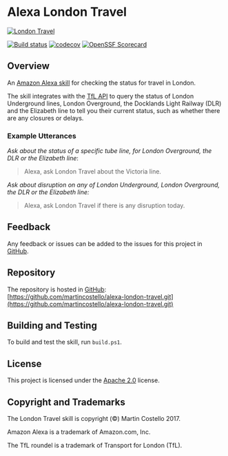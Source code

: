 # Alexa London Travel

[![London Travel](./static/icon-108x108.png "London Travel")](https://www.amazon.co.uk/dp/B01NB0T86R)

[![Build status](https://github.com/martincostello/alexa-london-travel/actions/workflows/build.yml/badge.svg?branch=main&event=push)](https://github.com/martincostello/alexa-london-travel/actions/workflows/build.yml?query=branch%3Amain+event%3Apush)
[![codecov](https://codecov.io/gh/martincostello/alexa-london-travel/branch/main/graph/badge.svg)](https://codecov.io/gh/martincostello/alexa-london-travel)
[![OpenSSF Scorecard](https://api.securityscorecards.dev/projects/github.com/martincostello/alexa-london-travel/badge)](https://securityscorecards.dev/viewer/?uri=github.com/martincostello/alexa-london-travel)

## Overview

An [Amazon Alexa skill](https://www.amazon.co.uk/dp/B01NB0T86R) for checking the status for travel in London.

The skill integrates with the [TfL API](https://api.tfl.gov.uk/) to query the status of London Underground lines, London Overground, the Docklands Light Railway (DLR) and the Elizabeth line to tell you their current status, such as whether there are any closures or delays.

### Example Utterances

_Ask about the status of a specific tube line, for London Overground, the DLR or the Elizabeth line_:
> Alexa, ask London Travel about the Victoria line.

_Ask about disruption on any of London Underground, London Overground, the DLR or the Elizabeth line:_
> Alexa, ask London Travel if there is any disruption today.

## Feedback

Any feedback or issues can be added to the issues for this project in [GitHub](https://github.com/martincostello/alexa-london-travel/issues).

## Repository

The repository is hosted in [GitHub](https://github.com/martincostello/alexa-london-travel): [https://github.com/martincostello/alexa-london-travel.git](https://github.com/martincostello/alexa-london-travel.git)

## Building and Testing

To build and test the skill, run `build.ps1`.

## License

This project is licensed under the [Apache 2.0](http://www.apache.org/licenses/LICENSE-2.0.txt) license.

## Copyright and Trademarks

The London Travel skill is copyright (&copy;) Martin Costello 2017.

Amazon Alexa is a trademark of Amazon.com, Inc.

The TfL roundel is a trademark of Transport for London (TfL).
